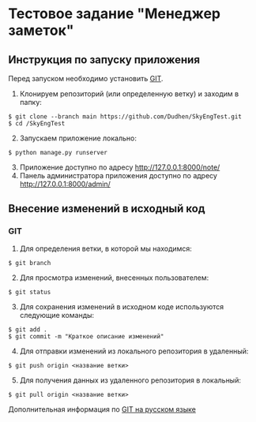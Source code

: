 # Тестовое задание "Менеджер заметок"

## Инструкция по запуску приложения

Перед запуском необходимо установить [GIT](https://git-scm.com/download/win).
1. Клонируем репозиторий (или определенную ветку) и заходим в папку:
```
$ git clone --branch main https://github.com/Dudhen/SkyEngTest.git
$ cd /SkyEngTest
```
2. Запускаем приложение локально:
```
$ python manage.py runserver
```
3. Приложение доступно по адресу http://127.0.0.1:8000/note/
4. Панель администратора приложения доступно по адресу http://127.0.0.1:8000/admin/

## Внесение изменений в исходный код

### GIT
 
1. Для определения ветки, в которой мы находимся:
```
$ git branch
```
2. Для просмотра изменений, внесенных пользователем:
```
$ git status
```
3. Для сохранения изменений в исходном коде используются следующие команды:
```
$ git add .
$ git commit -m "Краткое описание изменений"
```
4. Для отправки изменений из локального репозитория в удаленный:
```
$ git push origin <название ветки>
```
5. Для получения данных из удаленного репозитория в локальный:
```
$ git pull origin <название ветки>
```
Дополнительная информация по [GIT на русском языке](https://git-scm.com/book/ru/v2)